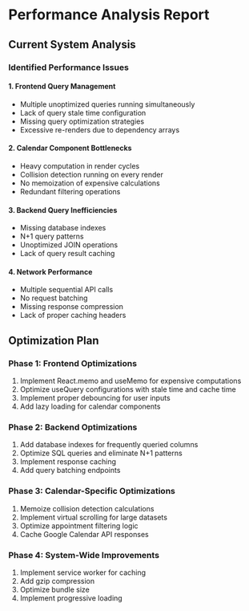 # Performance Analysis Report

## Current System Analysis

### Identified Performance Issues

#### 1. Frontend Query Management
- Multiple unoptimized queries running simultaneously
- Lack of query stale time configuration
- Missing query optimization strategies
- Excessive re-renders due to dependency arrays

#### 2. Calendar Component Bottlenecks
- Heavy computation in render cycles
- Collision detection running on every render
- No memoization of expensive calculations
- Redundant filtering operations

#### 3. Backend Query Inefficiencies
- Missing database indexes
- N+1 query patterns
- Unoptimized JOIN operations
- Lack of query result caching

#### 4. Network Performance
- Multiple sequential API calls
- No request batching
- Missing response compression
- Lack of proper caching headers

## Optimization Plan

### Phase 1: Frontend Optimizations
1. Implement React.memo and useMemo for expensive computations
2. Optimize useQuery configurations with stale time and cache time
3. Implement proper debouncing for user inputs
4. Add lazy loading for calendar components

### Phase 2: Backend Optimizations
1. Add database indexes for frequently queried columns
2. Optimize SQL queries and eliminate N+1 patterns
3. Implement response caching
4. Add query batching endpoints

### Phase 3: Calendar-Specific Optimizations
1. Memoize collision detection calculations
2. Implement virtual scrolling for large datasets
3. Optimize appointment filtering logic
4. Cache Google Calendar API responses

### Phase 4: System-Wide Improvements
1. Implement service worker for caching
2. Add gzip compression
3. Optimize bundle size
4. Implement progressive loading